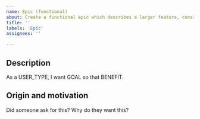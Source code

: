 ```yaml
---
name: Epic (functional)
about: Create a functional epic which describes a larger feature, consisting of multiple stories.
title: ''
labels: 'Epic'
assignees: ''

---
```


## Description

As a USER_TYPE, I want GOAL so that BENEFIT.

## Origin and motivation

Did someone ask for this? Why do they want this?
